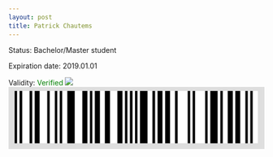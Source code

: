 ```yaml
---
layout: post
title: Patrick Chautems
---
```


Status: Bachelor/Master student

Expiration date: 2019.01.01

Validity: <font color="green"> Verified</font> 
![](/members/img/Patrick_Chautems.png)
![](/members/img/bar.png)

